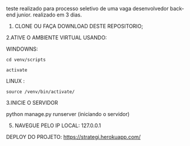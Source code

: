 teste realizado para processo seletivo de uma vaga desenvolvedor back-end junior.
realizado em 3 dias.

1. CLONE OU FAÇA DOWNLOAD DESTE REPOSITORIO;	

2.ATIVE O AMBIENTE VIRTUAL USANDO:	

  WINDOWNS:	
			
    cd venv/scripts	
		
    activate	
  LINUX :	
	
   
    source /venv/bin/activate/	
			
3.INICIE O SERVIDOR	

  
  python manage.py runserver (iniciando o servidor)	
	
5. NAVEGUE PELO IP LOCAL: 127.0.0.1


DEPLOY DO PROJETO: https://strategi.herokuapp.com/
